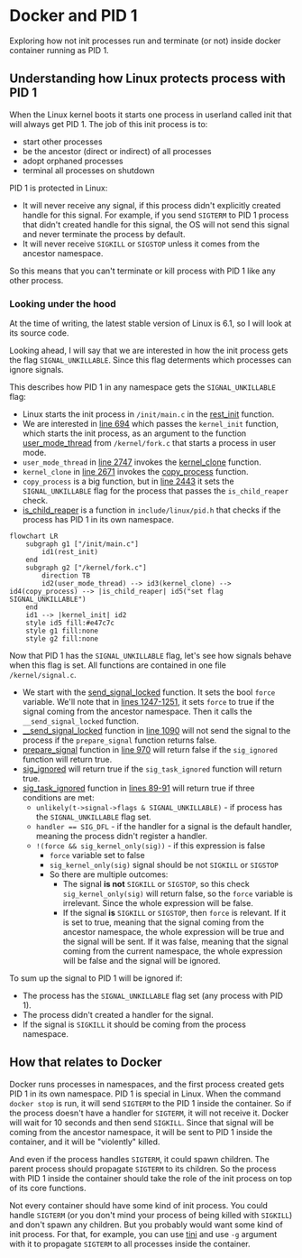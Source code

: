 # Docker and PID 1

Exploring how not init processes run and terminate (or not) inside docker container running as PID 1.

## Understanding how Linux protects process with PID 1

When the Linux kernel boots it starts one process in userland called init that will always get PID 1. The job of this init process is to:

- start other processes
- be the ancestor (direct or indirect) of all processes
- adopt orphaned processes
- terminal all processes on shutdown

PID 1 is protected in Linux:

- It will never receive any signal, if this process didn't explicitly created handle for this signal. For example, if you send `SIGTERM` to PID 1 process that didn't created handle for this signal, the OS will not send this signal and never terminate the process by default.
- It will never receive `SIGKILL` or `SIGSTOP` unless it comes from the ancestor namespace.

So this means that you can't terminate or kill process with PID 1 like any other process.

### Looking under the hood

At the time of writing, the latest stable version of Linux is 6.1, so I will look at its source code.

Looking ahead, I will say that we are interested in how the init process gets the flag `SIGNAL_UNKILLABLE`. Since this flag determents which processes can ignore signals.

This describes how PID 1 in any namespace gets the `SIGNAL_UNKILLABLE` flag:

- Linux starts the init process in `/init/main.c` in the [rest_init](https://github.com/torvalds/linux/blob/v6.1/init/main.c#L683-L730) function.
- We are interested in [line 694](https://github.com/torvalds/linux/blob/v6.1/init/main.c#L694) which passes the `kernel_init` function, which starts the init process, as an argument to the function [user_mode_thread](https://github.com/torvalds/linux/blob/v6.1/kernel/fork.c#L2737-L2748) from `/kernel/fork.c` that starts a process in user mode.
- `user_mode_thread` in [line 2747](https://github.com/torvalds/linux/blob/v6.1/kernel/fork.c#L2747) invokes the [kernel_clone](https://github.com/torvalds/linux/blob/v6.1/kernel/fork.c#L2630-L2715) function.
- `kernel_clone` in [line 2671](https://github.com/torvalds/linux/blob/v6.1/kernel/fork.c#L2671) invokes the  [copy_process](https://github.com/torvalds/linux/blob/v6.1/kernel/fork.c#L1988-L2557) function.
- `copy_process` is a big function, but in [line 2443](https://github.com/torvalds/linux/blob/v6.1/kernel/fork.c#L2443) it sets the `SIGNAL_UNKILLABLE` flag for the process that passes the `is_child_reaper` check.
- [is_child_reaper](https://github.com/torvalds/linux/blob/v6.1/include/linux/pid.h#L165-L168) is a function in `include/linux/pid.h` that checks if the process has PID 1 in its own namespace.

```mermaid
flowchart LR
    subgraph g1 ["/init/main.c"]
        id1(rest_init)
    end
    subgraph g2 ["/kernel/fork.c"]
        direction TB
        id2(user_mode_thread) --> id3(kernel_clone) --> id4(copy_process) --> |is_child_reaper| id5("set flag SIGNAL_UNKILLABLE")
    end
    id1 --> |kernel_init| id2
    style id5 fill:#e47c7c
    style g1 fill:none
    style g2 fill:none
```

Now that PID 1 has the `SIGNAL_UNKILLABLE` flag, let's see how signals behave when this flag is set. All functions are contained in one file `/kernel/signal.c`.

- We start with the [send_signal_locked](https://github.com/torvalds/linux/blob/v6.1/kernel/signal.c#L1220-L1254) function. It sets the bool `force` variable. We'll note that in [lines 1247-1251](https://github.com/torvalds/linux/blob/v6.1/kernel/signal.c#L1247-L1251), it sets `force` to true if the signal coming from the ancestor namespace. Then it calls the `__send_signal_locked` function.
- [__send_signal_locked](https://github.com/torvalds/linux/blob/v6.1/kernel/signal.c#L1079-L1194) function in [line 1090](https://github.com/torvalds/linux/blob/v6.1/kernel/signal.c#L1090) will not send the signal to the process if the `prepare_signal` function returns false.
- [prepare_signal](https://github.com/torvalds/linux/blob/v6.1/kernel/signal.c#L906-L971) function in [line 970](https://github.com/torvalds/linux/blob/v6.1/kernel/signal.c#L970) will return false if the `sig_ignored` function will return true.
- [sig_ignored](https://github.com/torvalds/linux/blob/v6.1/kernel/signal.c#L101-L120) will return true if the `sig_task_ignored` function will return true.
- [sig_task_ignored](https://github.com/torvalds/linux/blob/v6.1/kernel/signal.c#L79-L99) function in [lines 89-91](https://github.com/torvalds/linux/blob/v6.1/kernel/signal.c#L89-L91) will return true if three conditions are met:
  - `unlikely(t->signal->flags & SIGNAL_UNKILLABLE)` - if process has the `SIGNAL_UNKILLABLE` flag set.
  - `handler == SIG_DFL` - if the handler for a signal is the default handler, meaning the process didn't register a handler.
  - `!(force && sig_kernel_only(sig))` - if this expression is false
    - `force` variable set to false
    - `sig_kernel_only(sig)` signal should be not `SIGKILL` or `SIGSTOP`
    - So there are multiple outcomes:
      - The signal **is not** `SIGKILL` or `SIGSTOP`, so this check `sig_kernel_only(sig)` will return false, so the `force` variable is irrelevant. Since the whole expression will be false.
      - If the signal **is** `SIGKILL` or `SIGSTOP`, then `force` is relevant. If it is set to true, meaning that the signal coming from the ancestor namespace, the whole expression will be true and the signal will be sent. If it was false, meaning that the signal coming from the current namespace, the whole expression will be false and the signal will be ignored.

To sum up the signal to PID 1 will be ignored if:

- The process has the `SIGNAL_UNKILLABLE` flag set (any process with PID 1).
- The process didn't created a handler for the signal.
- If the signal is `SIGKILL` it should be coming from the process namespace.

## How that relates to Docker

Docker runs processes in namespaces, and the first process created gets PID 1 in its own namespace. PID 1 is special in Linux. When the command `docker stop` is run, it will send `SIGTERM` to the PID 1 inside the container. So if the process doesn't have a handler for `SIGTERM`, it will not receive it. Docker will wait for 10 seconds and then send `SIGKILL`. Since that signal will be coming from the ancestor namespace, it will be sent to PID 1 inside the container, and it will be "violently" killed.

And even if the process handles `SIGTERM`, it could spawn children. The parent process should propagate `SIGTERM` to its children. So the process with PID 1 inside the container should take the role of the init process on top of its core functions.

Not every container should have some kind of init process. You could handle `SIGTERM` (or you don't mind your process of being killed with `SIGKILL`) and don't spawn any children. But you probably would want some kind of init process. For that, for example, you can use [tini](https://github.com/krallin/tini) and use `-g` argument with it to propagate `SIGTERM` to all processes inside the container.

